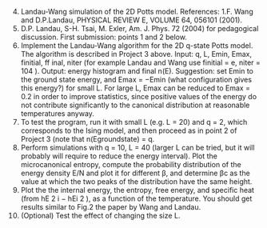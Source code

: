 4. Landau-Wang simulation of the 2D Potts model.
References:
1.F. Wang and D.P.Landau, PHYSICAL REVIEW E, VOLUME 64, 056101 (2001).
2. D.P. Landau, S-H. Tsai, M. Exler, Am. J. Phys. 72 (2004) for pedagogical discussion.
First submission: points 1 and 2 below.
1. Implement the Landau-Wang algorithm for the 2D q-state Potts model. The algorithm is
described in Project 3 above.
Input: q, L, Emin, Emax, finitial, ff inal, niter (for example Landau and Wang use finitial = e,
niter = 104
). Output: energy histogram and final n(E).
Suggestion: set Emin to the ground state energy, and Emax = −Emin (what configuration
gives this energy?) for small L. For large L, Emax can be reduced to Emax = 0.2 in order to
improve statistics, since positive values of the energy do not contribute significantly to the
canonical distribution at reasonable temperatures anyway.
2. To test the program, run it with small L (e.g. L = 20) and q = 2, which corresponds to the
Ising model, and then proceed as in point 2 of Project 3 (note that n(Egroundstate) = q.
3. Perform simulations with q = 10, L = 40 (larger L can be tried, but it will probably will
require to reduce the energy interval). Plot the microcanonical entropy, compute the probability distribution of the energy density E/N and plot it for different β, and determine βc
as the value at which the two peaks of the distribution have the same height.
4. Plot the the internal energy, the entropy, free energy, and specific heat (from hE
2
i − hEi
2
),
as a function of the temperature. You should get results similar to Fig.2 the paper by Wang
and Landau.
5. (Optional) Test the effect of changing the size L.
